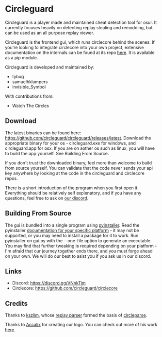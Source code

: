 # Circleguard

Circleguard is a player made and maintained cheat detection tool for osu!. It currently focuses heavily on detecting replay stealing and remodding, but can be used as an all purpose replay viewer.

Circleguard is the frontend gui, which runs circlecore behind the scenes. If you're looking to integrate circlecore into your own project, extensive documentation on the internals can be found at its repo [here](https://github.com/circleguard/circlecore). It is available as a pip module.

Circleguard is developed and maintained by:

* tybug
* samuelhklumpers
* Invisible_Symbol

With contributions from:

* Watch The Circles

## Download

The latest binaries can be found here: <https://github.com/circleguard/circleguard/releases/latest>. Download the appropriate binary for your os - circleguard.exe for windows, and circleguard.app for osx. If you are on aother os such as linux, you will have to build the app yourself. See Building From Source.

If you don't trust the downloaded binary, feel more than welcome to build from source yourself. You can validate that the code never sends your api key anywhere by looking at the code in the circleguard and circlecore repos.

There is a short introduction of the program when you first open it. Everything should be relatively self explenatory, and if you have any questions, feel free to ask on [our discord](https://discord.gg/VNnkTjm).

## Building From Source

The gui is bundled into a single program using [pyinstaller](https://pyinstaller.readthedocs.io/en/stable/). Read the pyinstaller [documentation for your specific platform](https://pyinstaller.readthedocs.io/en/stable/requirements.html) - it may not be supported, or you may need to install a package for it to work. Run pyinstaller on gui.py with the --one-file option to generate an executable. You may find that further tweaking is required depending on your platform - I'm afraid that our journey together ends there, and you must forge ahead on your own. We will do our best to asist you if you ask us in our discord.

## Links

* Discord: <https://discord.gg/VNnkTjm>
* Circlecore: <https://github.com/circleguard/circlecore>

## Credits

Thanks to [kszlim](https://github.com/kszlim), whose [replay parser](https://github.com/kszlim/osu-replay-parser) formed the basis of [circleparse](https://github.com/circleguard/osu-replay-parser).

Thanks to [Accalix](https://twitter.com/Accalix_) for creating our logo. You can check out more of his work [here](https://accalixgfx.com/index.php).
